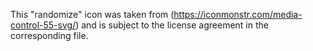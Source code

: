 This "randomize" icon was taken from (https://iconmonstr.com/media-control-55-svg/) 
and is subject to the license agreement in the corresponding file.

